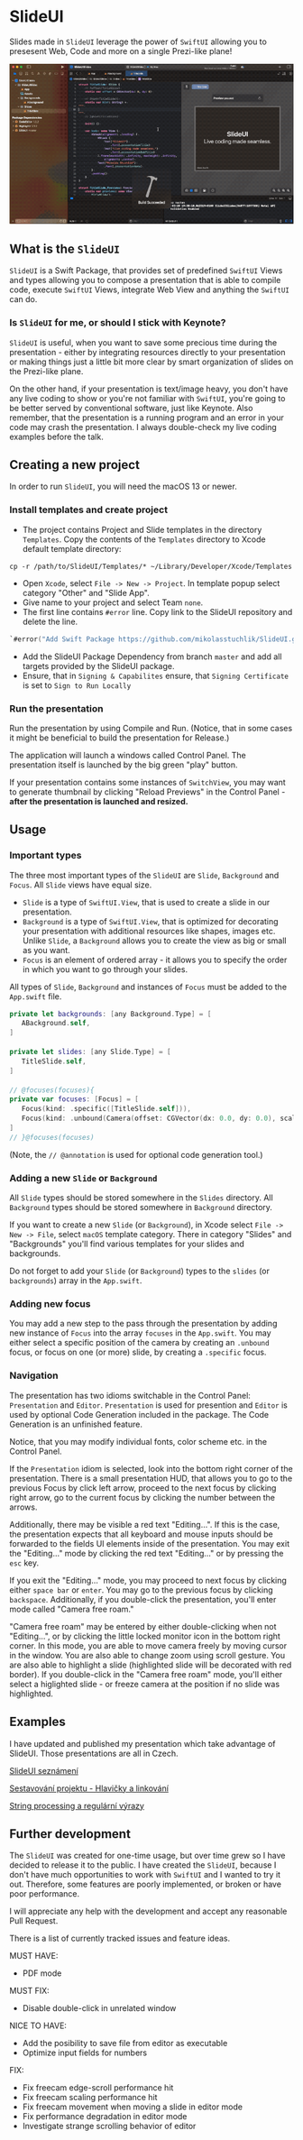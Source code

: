 # SlideUI

Slides made in `SlideUI` leverage the power of `SwiftUI` allowing you to presesent Web, Code and more on a single Prezi-like plane!

![Demo](doc/demo.gif)

## What is the `SlideUI`

`SlideUI` is a Swift Package, that provides set of predefined `SwiftUI` Views and types allowing you to compose a presentation that is able to compile code, execute `SwiftUI` Views, integrate Web View and anything the `SwiftUI` can do.

### Is `SlideUI` for me, or should I stick with Keynote?

`SlideUI` is useful, when you want to save some precious time during the presentation - either by integrating resources directly to your presentation or making things just a little bit more clear by smart organization of slides on the Prezi-like plane.

On the other hand, if your presentation is text/image heavy, you don't have any live coding to show or you're not familiar with `SwiftUI`, you're going to be better served by conventional software, just like Keynote.
Also remember, that the presentation is a running program and an error in your code may crash the presentation. I always double-check my live coding examples before the talk.

## Creating a new project

In order to run `SlideUI`, you will need the macOS 13 or newer.

### Install templates and create project
 - The project contains Project and Slide templates in the directory `Templates`. Copy the contents of the `Templates` directory to Xcode default template directory:
```
cp -r /path/to/SlideUI/Templates/* ~/Library/Developer/Xcode/Templates
```

 - Open `Xcode`, select `File -> New -> Project`. In template popup select category "Other" and "Slide App".
 - Give name to your project and select Team `none`.
 - The first line contains `#error` line. Copy link to the SlideUI repository and delete the line.
 ```swift
 `#error("Add Swift Package https://github.com/mikolasstuchlik/SlideUI.git")`
 ```
 - Add the SlideUI Package Dependency from branch `master` and add all targets provided by the SlideUI package.
 - Ensure, that in `Signing & Capabilites` ensure, that `Signing Certificate` is set to `Sign to Run Locally`

### Run the presentation
Run the presentation by using Compile and Run. (Notice, that in some cases it might be beneficial to build the presentation for Release.)

The application will launch a windows called Control Panel. The presentation itself is launched by the big green "play" button.

If your presentation contains some instances of `SwitchView`, you may want to generate thumbnail by clicking "Reload Previews" in the Control Panel - **after the presentation is launched and resized.**

## Usage

### Important types
The three most important types of the `SlideUI` are `Slide`, `Background` and `Focus`. All `Slide` views have equal size.
 - `Slide` is a type of `SwiftUI.View`, that is used to create a slide in our presentation.
 - `Background` is a type of `SwiftUI.View`, that is optimized for decorating your presentation with additional resources like shapes, images etc. Unlike `Slide`, a `Background` allows you to create the view as big or small as you want.
 - `Focus` is an element of ordered array - it allows you to specify the order in which you want to go through your slides.
 
 All types of `Slide`, `Background` and instances of `Focus` must be added to the `App.swift` file.
 
 ```swift
 private let backgrounds: [any Background.Type] = [
    ABackground.self,
]

private let slides: [any Slide.Type] = [
    TitleSlide.self,
]

// @focuses(focuses){
private var focuses: [Focus] = [
    Focus(kind: .specific([TitleSlide.self])),
    Focus(kind: .unbound(Camera(offset: CGVector(dx: 0.0, dy: 0.0), scale: 0.2225)))
]
// }@focuses(focuses)
 ```

(Note, the `// @annotation` is used for optional code generation tool.)

### Adding a new `Slide` or `Background`
All `Slide` types should be stored somewhere in the `Slides` directory. All `Background` types should be stored somewhere in `Background` directory.

If you want to create a new `Slide` (or `Background`), in Xcode select `File -> New -> File`, select `macOS` template category. There in category "Slides" and "Backgrounds" you'll find various templates for your slides and backgrounds.

Do not forget to add your `Slide` (or `Background`) types to the `slides` (or `backgrounds`) array in the `App.swift`.

### Adding new focus
You may add a new step to the pass through the presentation by adding new instance of `Focus` into the array `focuses` in the `App.swift`. You may either select a specific position of the camera by creating an `.unbound` focus, or focus on one (or more) slide, by creating a `.specific` focus.

### Navigation

The presentation has two idioms switchable in the Control Panel: `Presentation` and `Editor`. `Presentation` is used for presention and `Editor` is used by optional Code Generation included in the package. The Code Generation is an unfinished feature.

Notice, that you may modify individual fonts, color scheme etc. in the Control Panel.

If the `Presentation` idiom is selected, look into the bottom right corner of the presentation. There is a small presentation HUD, that allows you to go to the previous Focus by click left arrow, proceed to the next focus by clicking right arrow, go to the current focus by clicking the number between the arrows. 

Additionally, there may be visible a red text "Editing...". If this is the case, the presentation expects that all keyboard and mouse inputs should be forwarded to the fields UI elements inside of the presentation. You may exit the "Editing..." mode by clicking the red text "Editing..." or by pressing the `esc` key. 

If you exit the "Editing..." mode, you may proceed to next focus by clicking either `space bar` or `enter`. You may go to the previous focus by clicking `backspace`. Additionally, if you double-click the presentation, you'll enter mode called "Camera free roam."

"Camera free roam" may be entered by either double-clicking when not "Editing...", or by clicking the little locked monitor icon in the bottom right corner. In this mode, you are able to move camera freely by moving cursor in the window. You are also able to change zoom using scroll gesture. You are also able to highlight a slide (highlighted slide will be decorated with red border). If you double-click in the "Camera free roam" mode, you'll either select a higlighted slide - or freeze camera at the position if no slide was highlighted.

## Examples

I have updated and published my presentation which take advantage of SlideUI. Those presentations are all in Czech.

[SlideUI seznámení](https://github.com/mikolasstuchlik/slides-slideui)

[Sestavování projektu - Hlavičky a linkování](https://github.com/mikolasstuchlik/slides-link)

[String processing a regulární výrazy](https://github.com/mikolasstuchlik/slides-string)

## Further development

The `SlideUI` was created for one-time usage, but over time grew so I have decided to release it to the public. I have created the `SlideUI`, because I don't have much opportunities to work with `SwiftUI` and I wanted to try it out. Therefore, some features are poorly implemented, or broken or have poor performance. 

I will appreciate any help with the development and accept any reasonable Pull Request. 

There is a list of currently tracked issues and feature ideas.

MUST HAVE:
 - PDF mode

MUST FIX:
 - Disable double-click in unrelated window

NICE TO HAVE:
- Add the posibility to save file from editor as executable
- Optimize input fields for numbers

FIX:
- Fix freecam edge-scroll performance hit
- Fix freecam scaling performance hit
- Fix freecam movement when moving a slide in editor mode
- Fix performance degradation in editor mode
- Investigate strange scrolling behavior of editor
